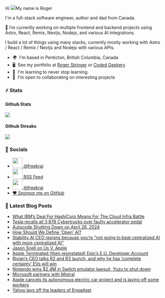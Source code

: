 Hi ![](https://user-images.githubusercontent.com/18350557/176309783-0785949b-9127-417c-8b55-ab5a4333674e.gif)My name is Roger 

I'm a full-stack software engineer, author and dad from Canada.

🔭 I’m currently working on multiple frontend and backend projects using Astro, React, Remix, Nextjs, Nodejs, and various AI integrations. 

I build a lot of things using many stacks, currently mostly working with Astro / React / Remix / Nextjs and Nodejs with various APIs.  

* 🌍  I'm based in Penticton, British Columbia, Canada 
* 🖥️  See my portfolio at [Roger Stringer](https://rogerstringer.com) or [Coded Geekery](https://codedgeekery.com) 
* 🧠  I'm learning to never stop learning. 
* 🤝  I'm open to collaborating on interesting projects

### :zap: Stats

#### Github Stats
  
![](https://github-readme-stats-knowmad.vercel.app/api?username=freekrai&show_icons=true&count_private=true)
  
#### Github Streaks 
  
![](https://github-readme-streak-stats.herokuapp.com/?user=freekrai)

### :card_index: Socials  

- <a href="https://www.github.com/freekrai" target="_blank" rel="noreferrer"><img src="https://raw.githubusercontent.com/danielcranney/readme-generator/main/public/icons/socials/github.svg" width="32" height="32" /> @freekrai</a>
- <a href="https://rogerstringer.com/rss.xml" target="_blank" rel="noreferrer"><img src="https://raw.githubusercontent.com/danielcranney/readme-generator/main/public/icons/socials/rss.svg" width="32" height="32" /> RSS Feed</a>
- <a href="https://www.twitter.com/freekrai" target="_blank" rel="noreferrer"><img src="https://raw.githubusercontent.com/danielcranney/readme-generator/main/public/icons/socials/twitter.svg" width="32" height="32" /> @freekrai</a>
- <a href="https://github.com/sponsors/freekrai"> ❤️ Sponsor me on GitHub</a>

### :newspaper: Latest Blog Posts

<!-- BLOG-POST-LIST:START -->
- [What IBM’s Deal For HashiCorp Means For The Cloud Infra Battle](https://rogerstringer.com/blog/what-ibms-deal-for-hashi-corp-means-for-the-cloud-infra-battle/)
- [Tesla recalls all 3,878 Cybertrucks over faulty accelerator pedal](https://rogerstringer.com/blog/tesla-recall-cybertruck-faulty-accelerator-pedal/)
- [Autocode Shutting Down on April 26, 2024](https://rogerstringer.com/blog/autocode-shutting-down/)
- [How Should We Define ‘Open’ AI?](https://rogerstringer.com/blog/how-should-we-define-open-ai/)
- [Stability AI CEO resigns because you’re &quot;not going to beat centralized AI with more centralized AI&quot;](https://rogerstringer.com/blog/stability-ai-ceo-resigns-because-youre-not-going-to-beat-centralized-ai-with-more-centralized-ai/)
- [Jason Snell on Us V. Apple](https://rogerstringer.com/blog/u-s-versus-apple-a-first-reaction/)
- [Apple Terminated &lpar;then resinstated&rpar; Epic’s E.U. Developer Account](https://rogerstringer.com/blog/apple-epic-developer-account/)
- [Rivian’s CEO talks R2 and R3 launch, and why he has ‘complete certainty’ EVs will win](https://rogerstringer.com/blog/rivian-r2-r3-r3x-ceo-interview-price-production-future/)
- [Nintendo wins $2.4M in Switch emulator lawsuit, Yuzu to shut down](https://rogerstringer.com/blog/nintendo-2-4-million-yuzu-switch-emulator-settlement-lawsuit/)
- [Microsoft partners with Mistral](https://rogerstringer.com/blog/microsoft-mistral/)
- [Apple cancels its autonomous electric car project and is laying off some workers](https://rogerstringer.com/blog/apple-cancels-electric-car-project-titan/)
- [Yahoo lays off the leaders of Engadget](https://rogerstringer.com/blog/engadget-layoffs-tech-news-blogs-editorial-restructuring/)
<!-- BLOG-POST-LIST:END -->

<!--
#### Top Languages 
![](https://github-readme-stats-knowmad.vercel.app/api/top-langs/?username=freekrai&hide=null&count_private=true)
![wakatime stats](https://github-readme-stats-knowmad.vercel.app/api/wakatime?username=datamcfly)


Here are some ideas to get you started:

- 🔭 I’m currently working on ...
- 🌱 I’m currently learning ...
- 👯 I’m looking to collaborate on ...
- 🤔 I’m looking for help with ...
- 💬 Ask me about ...
- 📫 How to reach me: ...
- 😄 Pronouns: ...
- ⚡ Fun fact: ...
-->
